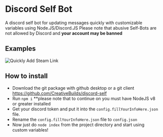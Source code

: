 ﻿# Discord Self Bot
A discord self bot for updating messages quickly with customizable variables using Node.JS/Discord.JS
Please note that abusive Self-Bots are not allowed by Discord and **your account may be banned**

## Examples

![Quickly Add Steam Link](https://i.imgur.com/H1yyrEE.gifv)

## How to install
* Download the git package with github desktop or a git client https://github.com/CreativeBuilds/discord-self
* Run `npm i` **please note that to continue on you must have NodeJS v8 or greater installed
* Get your discord token and put it into the `config.fillYourInfoHere.json` file.
* Rename the `config.fillYourInfoHere.json` file to `config.json`
* Now just do `node index` from the project directory and start using custom variables!
